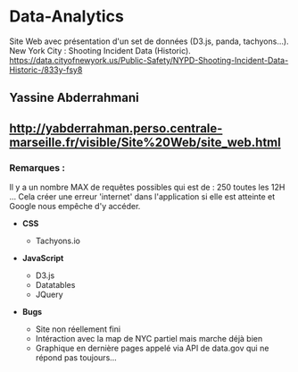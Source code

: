 # Data-Analytics
Site Web avec présentation d'un set de données (D3.js, panda, tachyons...).  
New York City : Shooting Incident Data (Historic).  
https://data.cityofnewyork.us/Public-Safety/NYPD-Shooting-Incident-Data-Historic-/833y-fsy8


## Yassine Abderrahmani 

## http://yabderrahman.perso.centrale-marseille.fr/visible/Site%20Web/site_web.html

### Remarques :

Il y a un nombre MAX de requêtes possibles qui est de : 250 toutes les 12H ... 
Cela créer une erreur 'internet' dans l'application si elle est atteinte et Google nous empêche d'y accéder.

- **CSS**
    - Tachyons.io
  
- **JavaScript**
    - D3.js
    - Datatables
    - JQuery
    
- **Bugs**
    - Site non réellement fini
    - Intéraction avec la map de NYC partiel mais marche déjà bien
    - Graphique en dernière pages appelé via API de data.gov qui ne répond pas toujours...
